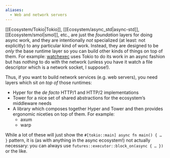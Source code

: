 ```yaml
---
aliases:
  - Web and network servers
---
```


[[Ecosystem/Tokio|Tokio]], [[Ecosystem/async_std|async-std]], [[Ecosystem/smol|smol]], etc., are just the *foundation* layers for doing async work, and they are intentionally *not* specialized (at least: not explicitly) to any particular kind of work. Instead, they are designed to be *only* the base runtime layer so you can build other kinds of things on top of them. For example: [watchexec](https://watchexec.github.io) uses Tokio to do its work in an async fashion but has *nothing* to do with the network (unless you have it watch a file descriptor which is a network socket, I suppose!).

Thus, if you want to build network services (e.g. web servers), you need layers which sit *on top of* those runtimes:

- Hyper for the _de facto_ HTTP/1 and HTTP/2 implementations
- Tower for a nice set of shared abstractions for the ecosystem’s middleware needs
- A library which composes together Hyper and Tower and then provides ergonomic niceties on top of them. For example:
    - axum
    - warp

While a lot of these will just show the `#[tokio::main] async fn main() { … }` pattern, it is (as with anything in the async ecosystem!) not actually necessary: you can always use `futures::executor::block_on(async { … })` or the like.